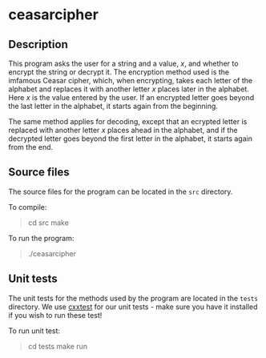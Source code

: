 # ceasarcipher

## Description

This program asks the user for a string and a value, *x*, and whether to
encrypt the string or decrypt it. The encryption method used is the
imfamous Ceasar cipher, which, when encrypting, takes each letter of
the alphabet and replaces it with another letter *x* places later in
the alphabet. Here *x* is the value entered by the user. If an
encrypted letter goes beyond the last letter in the alphabet, it
starts again from the beginning.

The same method applies for decoding, except that an ecrypted letter
is replaced with another letter *x* places ahead in the alphabet, and
if the decrypted letter goes beyond the first letter in the alphabet,
it starts again from the end.

## Source files

The source files for the program can be located in the `src` directory.

To compile:
> cd src
> make

To run the program:
> ./ceasarcipher

## Unit tests

The unit tests for the methods used by the program are located in the `tests` directory. We use [cxxtest](http://cxxtest.com/) for our unit tests - make sure you have it installed if you wish to run these test!

To run unit test:
> cd tests
> make run
